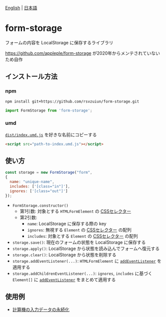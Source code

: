 [English](README.md) | [日本語](README-ja.md)

# form-storage

フォームの内容を LocalStorage に保存するライブラリ

https://github.com/appleple/form-storage が2020年からメンテされていないため自作

## インストール方法

### npm

```sh
npm install git+https://github.com/rsvzuiun/form-storage.git
```

```js
import FormStorage from 'form-storage';
```


### umd

[`dist/index.umd.js`](dist/index.umd.js) を好きな名前にコピーする

```html
<script src="path-to-index.umd.js"></script>
```

## 使い方

```js
const storage = new FormStorage("form",
{
  name: "unique-name",
  includes: ['[class="in"]'],
  ignores: ['[class="out"]']
});
```

* `FormStorage.constructor()`
  * 第1引数: 対象とする `HTMLFormElement` の [CSSセレクター](https://developer.mozilla.org/ja/docs/Web/CSS/CSS_selectors)
  * 第2引数:
    * `name`: LocalStorage に保存する際の key
    * `ignores`: 無視する `Element` の [CSSセレクター](https://developer.mozilla.org/ja/docs/Web/CSS/CSS_selectors) の配列
    * `includes`: 対象とする `Element` の [CSSセレクター](https://developer.mozilla.org/ja/docs/Web/CSS/CSS_selectors) の配列
* `storage.save()`: 現在のフォームの状態を LocalStorage に保存する
* `storage.apply()`: LocalStorage から状態を読み込んでフォームへ復元する
* `storage.clear()`: LocalStorage から状態を削除する
* `storage.addEventListener(...)`: `HTMLFormElement` に [`addEventListener`](https://developer.mozilla.org/ja/docs/Web/API/EventTarget/addEventListener) を適用する
* `storage.addChildrenEventListener(...)`: `ignores`, `includes` に基づく `Element[]` に [`addEventListener`](https://developer.mozilla.org/ja/docs/Web/API/EventTarget/addEventListener) をまとめて適用する

## 使用例

* [計算機の入力データの永続化](https://github.com/rsvzuiun/rsvzuiun.github.io/tree/main/content/posts/pot)
